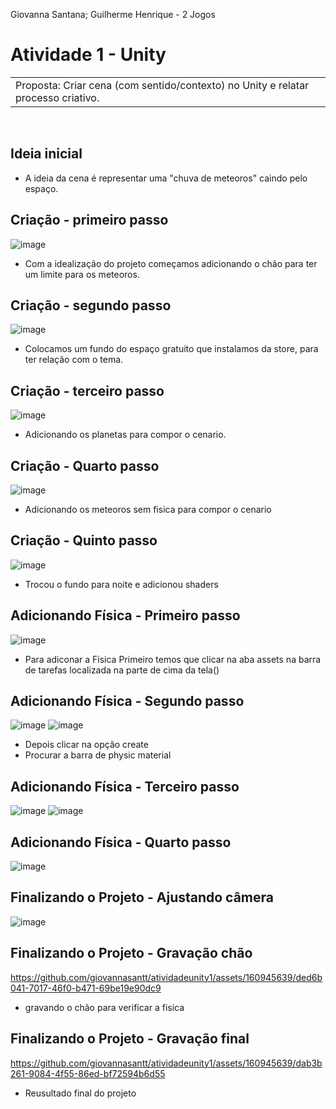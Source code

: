 Giovanna Santana; Guilherme Henrique - 2 Jogos
<br>
# Atividade 1 - Unity

<table>
  <tr>
    <td>
      Proposta: Criar cena (com sentido/contexto) no Unity e relatar processo criativo.
    </td>
  </tr>
</table>
<br>

## Ideia inicial
- A ideia da cena é representar uma "chuva de meteoros" caindo pelo espaço.

## Criação - primeiro passo
![image](https://github.com/giovannasantt/atividadeunity1/assets/160945639/c493e234-00a3-4de8-840b-e11a25a9a4d6)
- Com a idealização do projeto começamos adicionando o chão para ter um limite para os meteoros. 

## Criação - segundo passo
![image](https://github.com/giovannasantt/atividadeunity1/assets/160945639/74549209-332f-431c-a3fc-91aab2b2c13d)
- Colocamos um fundo do espaço gratuito que instalamos da store, para ter relação com o tema.

## Criação - terceiro passo
![image](https://github.com/giovannasantt/atividadeunity1/assets/160945639/089b41ce-3b75-4f04-b1f9-d0a325daac50)
- Adicionando os planetas para compor o cenario.

## Criação - Quarto passo
![image](https://github.com/giovannasantt/atividadeunity1/assets/160945639/0fdad012-ff01-42a6-bc93-5543c5a6effe)
- Adicionando os meteoros sem fisica para compor o cenario

## Criação - Quinto passo
![image](https://github.com/giovannasantt/atividadeunity1/assets/160945639/c5be90aa-8899-45b6-b957-2be05b46f542)
- Trocou o fundo para noite e adicionou shaders

## Adicionando Física - Primeiro passo
![image](https://github.com/giovannasantt/atividadeunity1/assets/160945639/b2e2d6a8-7832-4b31-91b4-f3cd5ed881bb)
- Para adiconar a Fisica Primeiro temos que clicar na aba assets na barra de tarefas localizada na parte de cima da tela() 

## Adicionando Física - Segundo passo
![image](https://github.com/giovannasantt/atividadeunity1/assets/160945639/a6099c5a-62a4-4396-8060-6a63fb087619)
![image](https://github.com/giovannasantt/atividadeunity1/assets/160945639/861be9a8-67bc-4119-9f82-7578409f17ef)
- Depois clicar na opção create
- Procurar a barra de physic material 

## Adicionando Física - Terceiro passo
![image](https://github.com/giovannasantt/atividadeunity1/assets/160945639/86942824-3a04-44af-834f-6fe6e8e58727)
![image](https://github.com/giovannasantt/atividadeunity1/assets/160945639/a73d8964-6fa5-4a72-96d2-78406f44678a)


## Adicionando Física - Quarto passo
![image](https://github.com/giovannasantt/atividadeunity1/assets/160945639/799b4b50-6b0d-4288-8181-04c6772cf988)

## Finalizando o Projeto - Ajustando câmera
![image](https://github.com/giovannasantt/atividadeunity1/assets/160945639/ab033096-b65a-4955-a9d6-f7bb7b1d9973)

## Finalizando o Projeto - Gravação chão


https://github.com/giovannasantt/atividadeunity1/assets/160945639/ded6b041-7017-46f0-b471-69be19e90dc9

- gravando o chão para verificar a fisica 
## Finalizando o Projeto - Gravação final



https://github.com/giovannasantt/atividadeunity1/assets/160945639/dab3b261-9084-4f55-86ed-bf72594b6d55

- Reusultado final do projeto 



